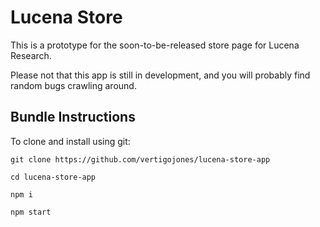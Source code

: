 # Lucena Store

This is a prototype for the soon-to-be-released store page for Lucena Research.

Please not that this app is still in development, and you will probably find random bugs crawling around.

## Bundle Instructions

To clone and install using git:

```
git clone https://github.com/vertigojones/lucena-store-app
```

```
cd lucena-store-app
```

```
npm i
```

```
npm start
```
